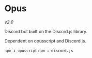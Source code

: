 # Opus
*v2.0*

Discord bot built on the Discord.js library.

Dependent on opusscript and Discord.js.

```npm i opussript```
```npm i discord.js```